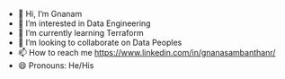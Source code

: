 - 👋 Hi, I’m Gnanam
- 👀 I’m interested in Data Engineering
- 🌱 I’m currently learning Terraform
- 💞️ I’m looking to collaborate on Data Peoples
- 📫 How to reach me https://www.linkedin.com/in/gnanasambanthanr/
- 😄 Pronouns: He/His

<!---
argnanam/argnanam is a ✨ special ✨ repository because its `README.md` (this file) appears on your GitHub profile.
You can click the Preview link to take a look at your changes.
--->
